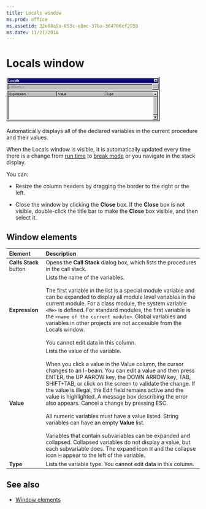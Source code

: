 ```yaml
---
title: Locals window
ms.prod: office
ms.assetid: 32e88a9a-853c-e0ec-37ba-364706cf2958
ms.date: 11/21/2018
---
```



# Locals window

![Locals window](../../../images/local_ZA01201622.gif)

Automatically displays all of the declared variables in the current procedure and their values.

When the Locals window is visible, it is automatically updated every time there is a change from [run time](../../Glossary/vbe-glossary.md#run-time) to [break mode](../../Glossary/vbe-glossary.md#break-mode) or you navigate in the stack display.

You can:

- Resize the column headers by dragging the border to the right or the left.
    
- Close the window by clicking the **Close** box. If the **Close** box is not visible, double-click the title bar to make the **Close** box visible, and then select it.
    
## Window elements

|Element|Description|
|:------|:----------|
|**Calls Stack** button|Opens the **Call Stack** dialog box, which lists the procedures in the call stack.|
|**Expression**|Lists the name of the variables.<br/><br/>The first variable in the list is a special module variable and can be expanded to display all module level variables in the current module. For a class module, the system variable `<Me>` is defined. For standard modules, the first variable is the `<name of the current module>`. Global variables and variables in other projects are not accessible from the Locals window.<br/><br/>You cannot edit data in this column.|
|**Value**|Lists the value of the variable.<br/><br/>When you click a value in the Value column, the cursor changes to an I-beam. You can edit a value and then press ENTER, the UP ARROW key, the DOWN ARROW key, TAB, SHIFT+TAB, or click on the screen to validate the change. If the value is illegal, the Edit field remains active and the value is highlighted. A message box describing the error also appears. Cancel a change by pressing ESC.<br/><br/>All numeric variables must have a value listed. String variables can have an empty **Value** list.<br/><br/>Variables that contain subvariables can be expanded and collapsed. Collapsed variables do not display a value, but each subvariable does. The expand icon ![Expand icon](../../../images/expand_ZA01201606.gif) and the collapse icon ![Collapse icon](../../../images/collapse_ZA01201589.gif) appear to the left of the variable.|
|**Type**|Lists the variable type. You cannot edit data in this column.|

## See also

- [Window elements](../window-elements.md)